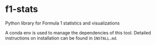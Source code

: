 # f1-stats

Python library for Formula 1 statistics and visualizations

A conda env is used to manage the dependencies of this tool. Detailed
instructions on installation can be found in `INSTALL.md`.

